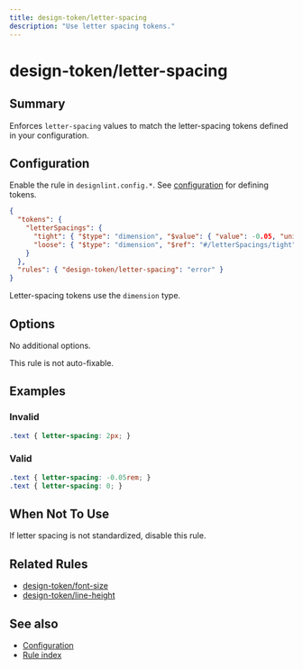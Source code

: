 ```yaml
---
title: design-token/letter-spacing
description: "Use letter spacing tokens."
---
```


# design-token/letter-spacing

## Summary
Enforces `letter-spacing` values to match the letter-spacing tokens defined in your configuration.

## Configuration
Enable the rule in `designlint.config.*`. See [configuration](../../configuration.md) for defining tokens.

```json
{
  "tokens": {
    "letterSpacings": {
      "tight": { "$type": "dimension", "$value": { "value": -0.05, "unit": "rem" } },
      "loose": { "$type": "dimension", "$ref": "#/letterSpacings/tight" }
    }
  },
  "rules": { "design-token/letter-spacing": "error" }
}
```

Letter-spacing tokens use the `dimension` type.

## Options
No additional options.

This rule is not auto-fixable.

## Examples

### Invalid

```css
.text { letter-spacing: 2px; }
```

### Valid

```css
.text { letter-spacing: -0.05rem; }
.text { letter-spacing: 0; }
```

## When Not To Use
If letter spacing is not standardized, disable this rule.

## Related Rules
- [design-token/font-size](./font-size.md)
- [design-token/line-height](./line-height.md)

## See also
- [Configuration](../../configuration.md)
- [Rule index](../index.md)
